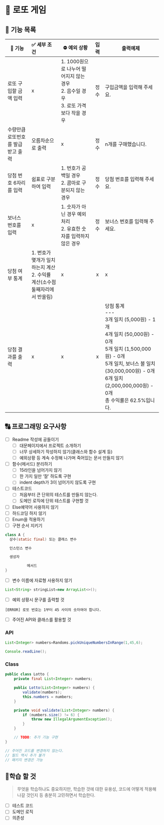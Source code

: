 # 🎱 로또 게임

## 🚀 기능 목록

| 📝 기능                            | ✅ 세부 조건                                                  | ⛔️ 예외 상황                                                  | 입력 | 출력예제                                                     |
| --------------------------------- | :----------------------------------------------------------- | ------------------------------------------------------------ | :--: | ------------------------------------------------------------ |
| 로또 구입할 금액 입력             | x                                                            | 1. 1000원으로 나누어 떨어지지 않는 경우 <br />2. 음수일 경우 <br />3. 로또 가격보다 작을 경우 | 정수 | 구입금액을 입력해 주세요.                                    |
| 수량만큼 로또번호를 발급받고 출력 | 오름차순으로 출력                                            | x                                                            | 정수 | n개를 구매했습니다.                                          |
| 당첨 번호 6자리를 입력            | 쉼표로 구분 하여 입력                                        | 1. 번호가 공백일 경우<br />2. 콤마로 구분되지 않는 경우      | 정수 | 당첨 번호를 입력해 주세요.                                   |
| 보너스 번호를 입력                | x                                                            | 1. 숫자가 아닌 경우 예외처리<br />2. 유효한 숫자를 입력하지 않은 경우 | 정수 | 보너스 번호를 입력해 주세요.                                 |
| 당첨 여부 통계                    | 1. 번호가 몇개가 일치하는지 계산<br />2. 수익률 계산(소수점 둘째자리에서 반올림) | x                                                            |  x   | x                                                            |
| 당첨 결과를 출력                  | x                                                            | x                                                            |  x   | 당첨 통계 <br />--- <br />3개 일치 (5,000원) - 1개 <br />4개 일치 (50,000원) - 0개 <br />5개 일치 (1,500,000원) - 0개 <br />5개 일치, 보너스 볼 일치 (30,000,000원) - 0개 <br />6개 일치 (2,000,000,000원) - 0개 <br />총 수익률은 62.5%입니다. |

## 🔠 프로그래밍 요구사항

- [ ]  Readme 작성에 공들이기
    - [ ]  대문페이지에서 프로젝트 소개하기
    - [ ]  너무 상세하기 작성하지 않기(클래스와 함수 설계 등)
    - [ ]  예외상황 등 계속 수정해 나가며 죽어있는 문서 만들지 않기
- [ ]  함수(메서드) 분리하기
    - [ ]  15라인을 넘어가지 않기
    - [ ]  한 가지 일만 ‘잘’ 하도록 구현
    - [ ]  indent depth가 3이 넘어가지 않도록 구현
- [ ]  테스트코드
    - [ ]  처음부터 큰 단위의 테스트를 만들지 않는다.
    - [ ]  도메인 로직에 단위 테스트를 구현할 것
- [ ]  Else예약어 사용하지 않기
- [ ]  하드코딩 하지 않기
- [ ]  Enum을 적용하기
- [ ]  구현 순서 지키기

  ```java
  class A {
    상수(static final) 또는 클래스 변수

    인스턴스 변수

    생성자

            메서드
}
  ```

- [ ]  변수 이름에 자료형 사용하지 않기

  ```java
  List<String> stringList=new ArrayList<>();
  ```

- [ ]  예외 상황시 문구를 출력할 것

  ```
  [ERROR] 로또 번호는 1부터 45 사이의 숫자여야 합니다.
  ```

- [ ]  주어진 API와 클래스를 활용할 것

### API

   ```java
   List<Integer> numbers=Randoms.pickUniqueNumbersInRange(1,45,6);
   ```

```java
Console.readLine();
```

### Class

```java
public class Lotto {
    private final List<Integer> numbers;

    public Lotto(List<Integer> numbers) {
        validate(numbers);
        this.numbers = numbers;
    }

    private void validate(List<Integer> numbers) {
        if (numbers.size() != 6) {
            throw new IllegalArgumentException();
        }
    }

    // TODO: 추가 기능 구현
}

// 주어진 코드를 변경하지 않는다.
// 필드 역시 추가 불가
// 패키지 변경은 가능
```

## 📝학습 할 것

> 무엇을 학습하냐도 중요하지만, 학습한 것에 대한 유용성, 코드에 어떻게 적용해 나갈 것인지 등 충분히 고민하면서 학습한다.

- [ ] 테스트 코드
- [ ] 도메인 로직
- [ ] 의존성